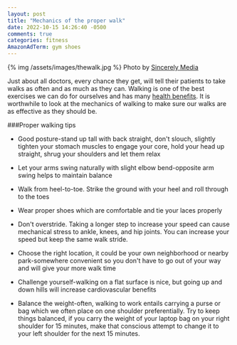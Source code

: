 ```yaml
---
layout: post
title: "Mechanics of the proper walk"
date: 2022-10-15 14:26:40 -0500
comments: true
categories: fitness
AmazonAdTerm: gym shoes
---
```

{% img /assets/images/thewalk.jpg %}
Photo by <a href="https://unsplash.com/@sincerelymedia?utm_source=unsplash&utm_medium=referral&utm_content=creditCopyText">Sincerely Media</a>

Just about all doctors, every chance they get, will tell their patients to take walks as often and as much as they can.  Walking is one of the best exercises we can do for ourselves and has many [health benefits](http://geridoc.net/blog/2021/07/30/what-can-walking-30-minutes-a-day-do/). It is worthwhile to look at the mechanics of walking to make sure our walks are as effective as they should be.

###Proper walking tips
- Good posture-stand up tall with back straight, don't slouch, slightly tighten your stomach muscles to engage your core, hold your head up straight, shrug your shoulders and let them relax

- Let your arms swing naturally with slight elbow bend-opposite arm swing helps to maintain balance

- Walk from heel-to-toe. Strike the ground with your heel and roll through to the toes

- Wear proper shoes which are comfortable and tie your laces properly

- Don't overstride. Taking a longer step to increase your speed can cause mechanical stress to ankle, knees, and hip joints. You can increase your speed but keep the same walk stride.

- Choose the right location, it could be your own neighborhood or nearby park-somewhere convenient so you don't have to go out of your way and will give your more walk time

- Challenge yourself-walking on a flat surface is nice, but going up and down hills will increase cardiovascular benefits

- Balance the weight-often, walking to work entails carrying a purse or bag which we often place on one shoulder preferentially. Try to keep things balanced, if you carry the weight of your laptop bag on your right shoulder for 15 minutes, make that conscious attempt to change it to your left shoulder for the next 15 minutes.
